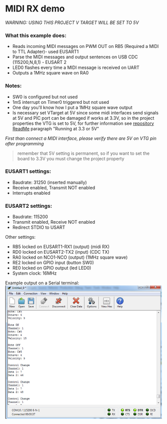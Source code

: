 # MIDI RX demo

*WARNING: USING THIS PROJECT V TARGET WILL BE SET TO 5V*   

### What this example does:
- Reads incoming MIDI messages on PWM OUT on RB5 (Required a MIDI to TTL Adapter)- used EUSART1
- Parse the MIDI messages and output sentences on USB CDC (115200,N,8,1) - EUSART 2
- LED0 flashes every time a MIDI message is received on UART
- Outputs a 1MHz square wave on RA0

### Notes:
- SW0 is configured but not used  
- 1mS interrupt on Timer0 triggered but not used
- One day you'll know how I put a 1MHz square wave output
- Is necessary set VTarget at 5V since some midi interfaces send signals at 5V and PIC port can be damaged if works at 3.3V, so in the project properties the VTG is set to 5V, for further information see [repository ReadMe](https://github.com/Cyb3rn0id/Microchip_Curiosity_Nano_Examples#running-at-5-or-33v) paragraph "Running at 3.3 or 5V"

*First than connect a MIDI interface, please verify there are 5V on VTG pin after programming*   
>remember that 5V setting is permanent, so if you want to set the board to 3.3V you must change the project property

### EUSART1 settings:
- Baudrate: 31250 (inserted manually)
- Receive enabled, Transmit NOT enabled
- Interrupts enabled 

### EUSART2 settings:  
- Baudrate: 115200
- Transmit enabled, Receive NOT enabled
- Redirect STDIO to USART

Other settings:
- RB5 locked on EUSART1-RX1 (output)  (midi RX)
- RD0 locked on EUSART2-TX2 (input)   (CDC TX)
- RA0 locked on NCO1-NCO (output)     (1MHz square wave)
- RE2 locked on GPIO input            (button SW0)
- RE0 locked on GPIO output           (led LED0)
- System clock: 16MHz

Example output on a Serial terminal:  
![Serial terminal](../assets/MIDI_Receive_Demo.jpg)
